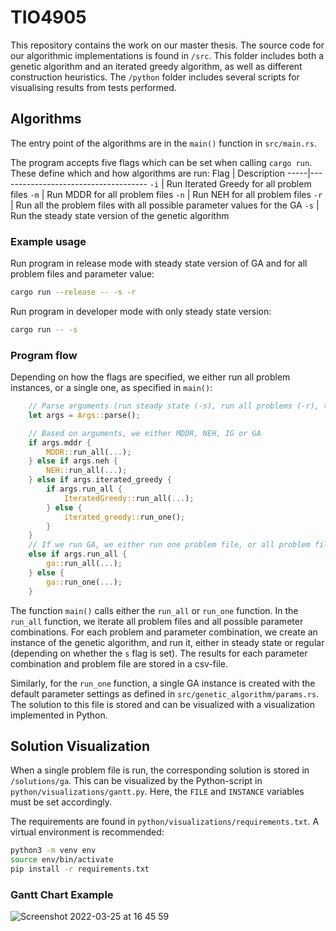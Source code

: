 # TIO4905

This repository contains the work on our master thesis. The source code for our algorithmic implementations is found in `/src`. This folder includes both a genetic algorithm and an iterated greedy algorithm, as well as different construction heuristics. The `/python` folder includes several scripts for visualising results from tests performed.

## Algorithms

The entry point of the algorithms are in the `main()` function in `src/main.rs`.

The program accepts five flags which can be set when calling `cargo run`. These define which and how algorithms are run:
Flag | Description
-----|-------------------------------------
`-i` | Run Iterated Greedy for all problem files
`-m` | Run MDDR for all problem files
`-n` | Run NEH for all problem files
`-r` | Run all the problem files with all possible parameter values for the GA
`-s` | Run the steady state version of the genetic algorithm

### Example usage

Run program in release mode with steady state version of GA and for all problem files and parameter value:

```sh
cargo run --release -- -s -r
```

Run program in developer mode with only steady state version:

```sh
cargo run -- -s
```

### Program flow

Depending on how the flags are specified, we either run all problem instances, or a single one, as specified in `main()`:

```rust
    // Parse arguments (run steady state (-s), run all problems (-r), test all parameters (-a))
    let args = Args::parse();

    // Based on arguments, we either MDDR, NEH, IG or GA
    if args.mddr {
        MDDR::run_all(...);
    } else if args.neh {
        NEH::run_all(...);
    } else if args.iterated_greedy {
        if args.run_all {
            IteratedGreedy::run_all(...);
        } else {
            iterated_greedy::run_one();
        }
    }
    // If we run GA, we either run one problem file, or all problem files
    else if args.run_all {
        ga::run_all(...);
    } else {
        ga::run_one(...);
    }
```

The function `main()` calls either the `run_all` or `run_one` function. In the `run_all` function, we iterate all problem files and all possible parameter combinations. For each problem and parameter combination, we create an instance of the genetic algorithm, and run it, either in steady state or regular (depending on whether the `s` flag is set). The results for each parameter combination and problem file are stored in a csv-file.

Similarly, for the `run_one` function, a single GA instance is created with the default parameter settings as defined in `src/genetic_algorithm/params.rs`. The solution to this file is stored and can be visualized with a visualization implemented in Python.

## Solution Visualization

When a single problem file is run, the corresponding solution is stored in `/solutions/ga`. This can be visualized by the Python-script in `python/visualizations/gantt.py`. Here, the `FILE` and `INSTANCE` variables must be set accordingly.

The requirements are found in `python/visualizations/requirements.txt`. A virtual environment is recommended:

```sh
python3 -m venv env
source env/bin/activate
pip install -r requirements.txt
```

### Gantt Chart Example

![Screenshot 2022-03-25 at 16 45 59](https://user-images.githubusercontent.com/47174810/160155650-36e02060-adf8-4b49-91df-03fbe82360d9.png)
